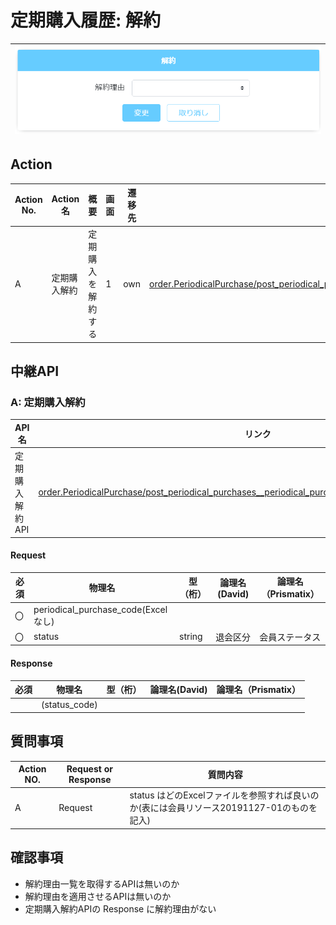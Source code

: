 # 定期購入履歴: 解約
|![画面](../../../images/subscription_history_cancel.png)|
|:-:|

## Action

| Action No. | Action名 | 概要 | 画面 | 遷移先 | 中継API | 
| --- | --- | --- | --- | --- | --- |
| A | 定期購入解約 | 定期購入を解約する | 1 | own | [order.PeriodicalPurchase/post_periodical_purchases__periodical_purchase_code___update_status_deleted](http://3.114.104.100/#/order.PeriodicalPurchase/post_periodical_purchases__periodical_purchase_code___update_status_deleted) |

## 中継API
### A: 定期購入解約

| API名 | リンク |
| --- | --- |
| 定期購入解約API | [order.PeriodicalPurchase/post_periodical_purchases__periodical_purchase_code___update_status_deleted](http://3.114.104.100/#/order.PeriodicalPurchase/post_periodical_purchases__periodical_purchase_code___update_status_deleted) |

#### Request

| 必須 | 物理名 | 型（桁） | 論理名(David) | 論理名（Prismatix） |
| --- | --- | --- | --- | --- |
| 〇 | periodical_purchase_code(Excelなし) |  |  |  |
| 〇 | status | string | 退会区分 | 会員ステータス |

#### Response

| 必須 | 物理名 | 型（桁） | 論理名(David) | 論理名（Prismatix） |
| --- | --- | --- | --- | --- |
|  | (status_code) |  |  |  |


## 質問事項
| Action NO.| Request or Response | 質問内容 |
| ---| --- | --- |
| A | Request | status はどのExcelファイルを参照すれば良いのか(表には会員リソース20191127-01のものを記入)

## 確認事項
* 解約理由一覧を取得するAPIは無いのか
* 解約理由を適用させるAPIは無いのか
* 定期購入解約APIの Response に解約理由がない